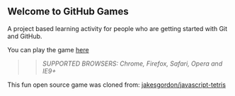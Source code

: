 ## Welcome to GitHub Games

A project based learning activity for people who are getting started with Git and GitHub.

You can play the game [here](https://jcohen-interac.github.io/github-games/)

>> _*SUPPORTED BROWSERS*: Chrome, Firefox, Safari, Opera and IE9+_

This fun open source game was cloned from: [jakesgordon/javascript-tetris](https://github.com/jakesgordon/javascript-tetris)
